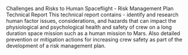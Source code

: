 Challenges and Risks to Human Spaceflight - Risk Management Plan Technical Report
This technical report contains - identify and research human factor issues, considerations, and hazards that can impact 
the physiological and psychological health and safety of crew on a long duration space mission such as a human mission to Mars. 
Also detailed prevention or mitigation actions for increasing crew safety as part of the development of a risk management plan.